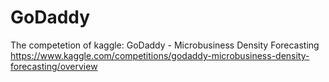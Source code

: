 # GoDaddy
The competetion of kaggle: GoDaddy - Microbusiness Density Forecasting  
<https://www.kaggle.com/competitions/godaddy-microbusiness-density-forecasting/overview>
